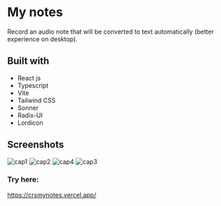 # My notes

Record an audio note that will be converted to text automatically (better experience on desktop).

## Built with

- React js
- Typescript
- Vite
- Tailwind CSS
- Sonner
- Radix-UI
- Lordicon

## Screenshots

![cap1](https://github.com/cleitonrs/ignite-desafio-react-01/assets/62728037/41341e2d-a5c3-463a-a84f-c8c22a5a319e)
![cap2](https://github.com/cleitonrs/ignite-desafio-react-01/assets/62728037/fd811ad9-a229-4975-aead-f0cbadb1825a)
![cap4](https://github.com/cleitonrs/ignite-desafio-react-01/assets/62728037/bce7222e-fbee-4952-a167-14ccfc78a239)
![cap3](https://github.com/cleitonrs/ignite-desafio-react-01/assets/62728037/46e18bda-26a9-42b3-a0ad-43db81094f81)

### Try here: 
https://crsmynotes.vercel.app/
